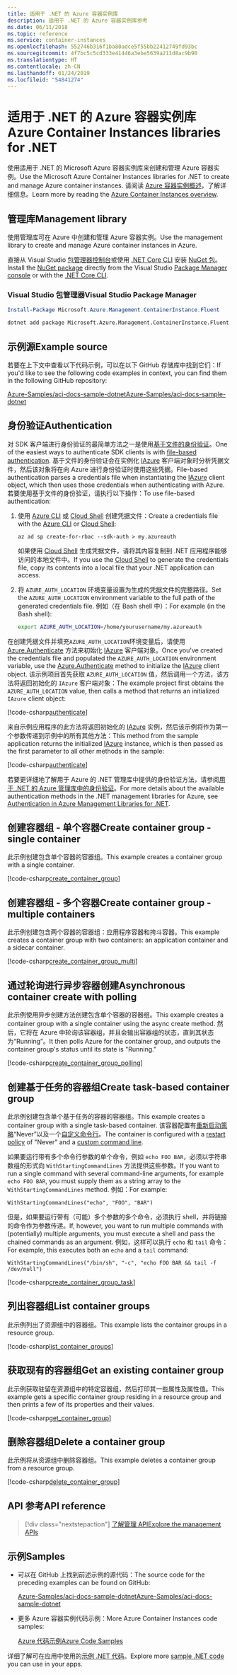 ```yaml
---
title: 适用于 .NET 的 Azure 容器实例库
description: 适用于 .NET 的 Azure 容器实例库参考
ms.date: 06/11/2018
ms.topic: reference
ms.service: container-instances
ms.openlocfilehash: 552746b316f1ba80adce5f55bb22412749fd93bc
ms.sourcegitcommit: 4f7bc5c5cd333e41446a3ebe5639a211d8ac9b90
ms.translationtype: HT
ms.contentlocale: zh-CN
ms.lasthandoff: 01/24/2019
ms.locfileid: "54841274"
---
```

# <a name="azure-container-instances-libraries-for-net"></a><span data-ttu-id="3e385-103">适用于 .NET 的 Azure 容器实例库</span><span class="sxs-lookup"><span data-stu-id="3e385-103">Azure Container Instances libraries for .NET</span></span>

<span data-ttu-id="3e385-104">使用适用于 .NET 的 Microsoft Azure 容器实例库来创建和管理 Azure 容器实例。</span><span class="sxs-lookup"><span data-stu-id="3e385-104">Use the Microsoft Azure Container Instances libraries for .NET to create and manage Azure container instances.</span></span> <span data-ttu-id="3e385-105">请阅读 [Azure 容器实例概述](/azure/container-instances/container-instances-overview)，了解详细信息。</span><span class="sxs-lookup"><span data-stu-id="3e385-105">Learn more by reading the [Azure Container Instances overview](/azure/container-instances/container-instances-overview).</span></span>

## <a name="management-library"></a><span data-ttu-id="3e385-106">管理库</span><span class="sxs-lookup"><span data-stu-id="3e385-106">Management library</span></span>

<span data-ttu-id="3e385-107">使用管理库可在 Azure 中创建和管理 Azure 容器实例。</span><span class="sxs-lookup"><span data-stu-id="3e385-107">Use the management library to create and manage Azure container instances in Azure.</span></span>

<span data-ttu-id="3e385-108">直接从 Visual Studio [包管理器控制台][PackageManager]或使用 [.NET Core CLI][DotNetCLI] 安装 [NuGet 包](https://www.nuget.org/packages/Microsoft.Azure.Management.ContainerInstance.Fluent)。</span><span class="sxs-lookup"><span data-stu-id="3e385-108">Install the [NuGet package](https://www.nuget.org/packages/Microsoft.Azure.Management.ContainerInstance.Fluent) directly from the Visual Studio [Package Manager console][PackageManager] or with the [.NET Core CLI][DotNetCLI].</span></span>

### <a name="visual-studio-package-manager"></a><span data-ttu-id="3e385-109">Visual Studio 包管理器</span><span class="sxs-lookup"><span data-stu-id="3e385-109">Visual Studio Package Manager</span></span>

```powershell
Install-Package Microsoft.Azure.Management.ContainerInstance.Fluent
```

```bash
dotnet add package Microsoft.Azure.Management.ContainerInstance.Fluent
```

## <a name="example-source"></a><span data-ttu-id="3e385-110">示例源</span><span class="sxs-lookup"><span data-stu-id="3e385-110">Example source</span></span>

<span data-ttu-id="3e385-111">若要在上下文中查看以下代码示例，可以在以下 GitHub 存储库中找到它们：</span><span class="sxs-lookup"><span data-stu-id="3e385-111">If you'd like to see the following code examples in context, you can find them in the following GitHub repository:</span></span>

[<span data-ttu-id="3e385-112">Azure-Samples/aci-docs-sample-dotnet</span><span class="sxs-lookup"><span data-stu-id="3e385-112">Azure-Samples/aci-docs-sample-dotnet</span></span>](https://github.com/Azure-Samples/aci-docs-sample-dotnet)

## <a name="authentication"></a><span data-ttu-id="3e385-113">身份验证</span><span class="sxs-lookup"><span data-stu-id="3e385-113">Authentication</span></span>

<span data-ttu-id="3e385-114">对 SDK 客户端进行身份验证的最简单方法之一是使用[基于文件的身份验证][sdk-auth]。</span><span class="sxs-lookup"><span data-stu-id="3e385-114">One of the easiest ways to authenticate SDK clients is with [file-based authentication][sdk-auth].</span></span> <span data-ttu-id="3e385-115">基于文件的身份验证会在实例化 [IAzure][iazure] 客户端对象时分析凭据文件，然后该对象将在向 Azure 进行身份验证时使用这些凭据。</span><span class="sxs-lookup"><span data-stu-id="3e385-115">File-based authentication parses a credentials file when instantiating the [IAzure][iazure] client object, which then uses those credentials when authenticating with Azure.</span></span> <span data-ttu-id="3e385-116">若要使用基于文件的身份验证，请执行以下操作：</span><span class="sxs-lookup"><span data-stu-id="3e385-116">To use file-based authentication:</span></span>

1. <span data-ttu-id="3e385-117">使用 [Azure CLI](/cli/azure) 或 [Cloud Shell](https://shell.azure.com/) 创建凭据文件：</span><span class="sxs-lookup"><span data-stu-id="3e385-117">Create a credentials file with the [Azure CLI](/cli/azure) or [Cloud Shell](https://shell.azure.com/):</span></span>

   `az ad sp create-for-rbac --sdk-auth > my.azureauth`

   <span data-ttu-id="3e385-118">如果使用 [Cloud Shell](https://shell.azure.com/) 生成凭据文件，请将其内容复制到 .NET 应用程序能够访问的本地文件中。</span><span class="sxs-lookup"><span data-stu-id="3e385-118">If you use the [Cloud Shell](https://shell.azure.com/) to generate the credentials file, copy its contents into a local file that your .NET application can access.</span></span>

2. <span data-ttu-id="3e385-119">将 `AZURE_AUTH_LOCATION` 环境变量设置为生成的凭据文件的完整路径。</span><span class="sxs-lookup"><span data-stu-id="3e385-119">Set the `AZURE_AUTH_LOCATION` environment variable to the full path of the generated credentials file.</span></span> <span data-ttu-id="3e385-120">例如（在 Bash shell 中）：</span><span class="sxs-lookup"><span data-stu-id="3e385-120">For example (in the Bash shell):</span></span>

   ```bash
   export AZURE_AUTH_LOCATION=/home/yourusername/my.azureauth
   ```

<span data-ttu-id="3e385-121">在创建凭据文件并填充`AZURE_AUTH_LOCATION`环境变量后，请使用 [Azure.Authenticate][iazure-authenticate] 方法来初始化 [IAzure][iazure] 客户端对象。</span><span class="sxs-lookup"><span data-stu-id="3e385-121">Once you've created the credentials file and populated the `AZURE_AUTH_LOCATION` environment variable, use the [Azure.Authenticate][iazure-authenticate] method to initialize the [IAzure][iazure] client object.</span></span> <span data-ttu-id="3e385-122">该示例项目首先获取 `AZURE_AUTH_LOCATION` 值，然后调用一个方法，该方法将返回初始化的 `IAzure` 客户端对象：</span><span class="sxs-lookup"><span data-stu-id="3e385-122">The example project first obtains the `AZURE_AUTH_LOCATION` value, then calls a method that returns an initialized `IAzure` client object:</span></span>

<!-- SOURCE REPO: https://github.com/Azure-Samples/aci-docs-sample-dotnet -->  
[!code-csharp[authenticate](~/aci-docs-sample-dotnet/Program.cs#L29-L35 "Get environment variable")]

<span data-ttu-id="3e385-123">来自示例应用程序的此方法将返回初始化的 [IAzure][iazure] 实例，然后该示例将作为第一个参数传递到示例中的所有其他方法：</span><span class="sxs-lookup"><span data-stu-id="3e385-123">This method from the sample application returns the initialized [IAzure][iazure] instance, which is then passed as the first parameter to all other methods in the sample:</span></span>

<!-- SOURCE REPO: https://github.com/Azure-Samples/aci-docs-sample-dotnet -->  
[!code-csharp[authenticate](~/aci-docs-sample-dotnet/Program.cs#azure_auth "Authenticate IAzure client object")]

<span data-ttu-id="3e385-124">若要更详细地了解用于 Azure 的 .NET 管理库中提供的身份验证方法，请参阅[用于 .NET 的 Azure 管理库中的身份验证][sdk-auth]。</span><span class="sxs-lookup"><span data-stu-id="3e385-124">For more details about the available authentication methods in the .NET management libraries for Azure, see [Authentication in Azure Management Libraries for .NET][sdk-auth].</span></span>

## <a name="create-container-group---single-container"></a><span data-ttu-id="3e385-125">创建容器组 - 单个容器</span><span class="sxs-lookup"><span data-stu-id="3e385-125">Create container group - single container</span></span>

<span data-ttu-id="3e385-126">此示例创建包含单个容器的容器组。</span><span class="sxs-lookup"><span data-stu-id="3e385-126">This example creates a container group with a single container.</span></span>

<!-- SOURCE REPO: https://github.com/Azure-Samples/aci-docs-sample-dotnet -->  
[!code-csharp[create_container_group](~/aci-docs-sample-dotnet/Program.cs#create_container_group "Create single-container group")]

## <a name="create-container-group---multiple-containers"></a><span data-ttu-id="3e385-127">创建容器组 - 多个容器</span><span class="sxs-lookup"><span data-stu-id="3e385-127">Create container group - multiple containers</span></span>

<span data-ttu-id="3e385-128">此示例创建包含两个容器的容器组：应用程序容器和挎斗容器。</span><span class="sxs-lookup"><span data-stu-id="3e385-128">This example creates a container group with two containers: an application container and a sidecar container.</span></span>

<!-- SOURCE REPO: https://github.com/Azure-Samples/aci-docs-sample-dotnet -->  
[!code-csharp[create_container_group_multi](~/aci-docs-sample-dotnet/Program.cs#create_container_group_multi "Create multi-container group")]

## <a name="asynchronous-container-create-with-polling"></a><span data-ttu-id="3e385-129">通过轮询进行异步容器创建</span><span class="sxs-lookup"><span data-stu-id="3e385-129">Asynchronous container create with polling</span></span>

<span data-ttu-id="3e385-130">此示例使用异步创建方法创建包含单个容器的容器组。</span><span class="sxs-lookup"><span data-stu-id="3e385-130">This example creates a container group with a single container using the async create method.</span></span> <span data-ttu-id="3e385-131">然后，它将在 Azure 中轮询该容器组，并且会输出容器组的状态，直到其状态为“Running”。</span><span class="sxs-lookup"><span data-stu-id="3e385-131">It then polls Azure for the container group, and outputs the container group's status until its state is "Running."</span></span>

<!-- SOURCE REPO: https://github.com/Azure-Samples/aci-docs-sample-dotnet -->  
[!code-csharp[create_container_group_polling](~/aci-docs-sample-dotnet/Program.cs#create_container_group_polling "Create single-container group with async and polling")]

## <a name="create-task-based-container-group"></a><span data-ttu-id="3e385-132">创建基于任务的容器组</span><span class="sxs-lookup"><span data-stu-id="3e385-132">Create task-based container group</span></span>

<span data-ttu-id="3e385-133">此示例创建包含单个基于任务的容器的容器组。</span><span class="sxs-lookup"><span data-stu-id="3e385-133">This example creates a container group with a single task-based container.</span></span> <span data-ttu-id="3e385-134">该容器配置有[重新启动策略](/azure/container-instances/container-instances-restart-policy)“Never”以及一个[自定义命令行](/azure/container-instances/container-instances-restart-policy#command-line-override)。</span><span class="sxs-lookup"><span data-stu-id="3e385-134">The container is configured with a [restart policy](/azure/container-instances/container-instances-restart-policy) of "Never" and a [custom command line](/azure/container-instances/container-instances-restart-policy#command-line-override).</span></span>

<span data-ttu-id="3e385-135">如果要运行带有多个命令行参数的单个命令，例如 `echo FOO BAR`，必须以字符串数组的形式向 `WithStartingCommandLines` 方法提供这些参数。</span><span class="sxs-lookup"><span data-stu-id="3e385-135">If you want to run a single command with several command-line arguments, for example `echo FOO BAR`, you must supply them as a string array to the `WithStartingCommandLines` method.</span></span> <span data-ttu-id="3e385-136">例如：</span><span class="sxs-lookup"><span data-stu-id="3e385-136">For example:</span></span>

`WithStartingCommandLines("echo", "FOO", "BAR")`

<span data-ttu-id="3e385-137">但是，如果要运行带有（可能）多个参数的多个命令，必须执行 shell，并将链接的命令作为参数传递。</span><span class="sxs-lookup"><span data-stu-id="3e385-137">If, however, you want to run multiple commands with (potentially) multiple arguments, you must execute a shell and pass the chained commands as an argument.</span></span> <span data-ttu-id="3e385-138">例如，这样可以执行 `echo` 和 `tail` 命令：</span><span class="sxs-lookup"><span data-stu-id="3e385-138">For example, this executes both an `echo` and a `tail` command:</span></span>

`WithStartingCommandLines("/bin/sh", "-c", "echo FOO BAR && tail -f /dev/null")`

<!-- SOURCE REPO: https://github.com/Azure-Samples/aci-docs-sample-dotnet -->  
[!code-csharp[create_container_group_task](~/aci-docs-sample-dotnet/Program.cs#create_container_group_task "Run a task-based container")]

## <a name="list-container-groups"></a><span data-ttu-id="3e385-139">列出容器组</span><span class="sxs-lookup"><span data-stu-id="3e385-139">List container groups</span></span>

<span data-ttu-id="3e385-140">此示例列出了资源组中的容器组。</span><span class="sxs-lookup"><span data-stu-id="3e385-140">This example lists the container groups in a resource group.</span></span>

<!-- SOURCE REPO: https://github.com/Azure-Samples/aci-docs-sample-dotnet -->  
[!code-csharp[list_container_groups](~/aci-docs-sample-dotnet/Program.cs#list_container_groups "List container groups")]

## <a name="get-an-existing-container-group"></a><span data-ttu-id="3e385-141">获取现有的容器组</span><span class="sxs-lookup"><span data-stu-id="3e385-141">Get an existing container group</span></span>

<span data-ttu-id="3e385-142">此示例获取驻留在资源组中的特定容器组，然后打印其一些属性及属性值。</span><span class="sxs-lookup"><span data-stu-id="3e385-142">This example gets a specific container group residing in a resource group and then prints a few of its properties and their values.</span></span>

<!-- SOURCE REPO: https://github.com/Azure-Samples/aci-docs-sample-dotnet -->  
[!code-csharp[get_container_group](~/aci-docs-sample-dotnet/Program.cs#get_container_group "Get container group")]

## <a name="delete-a-container-group"></a><span data-ttu-id="3e385-143">删除容器组</span><span class="sxs-lookup"><span data-stu-id="3e385-143">Delete a container group</span></span>

<span data-ttu-id="3e385-144">此示例将从资源组中删除容器组。</span><span class="sxs-lookup"><span data-stu-id="3e385-144">This example deletes a container group from a resource group.</span></span>

<!-- SOURCE REPO: https://github.com/Azure-Samples/aci-docs-sample-dotnet -->  
[!code-csharp[delete_container_group](~/aci-docs-sample-dotnet/Program.cs#delete_container_group "Delete container group")]

## <a name="api-reference"></a><span data-ttu-id="3e385-145">API 参考</span><span class="sxs-lookup"><span data-stu-id="3e385-145">API reference</span></span>

> [!div class="nextstepaction"]
> [<span data-ttu-id="3e385-146">了解管理 API</span><span class="sxs-lookup"><span data-stu-id="3e385-146">Explore the management APIs</span></span>](/dotnet/api/overview/azure/containerinstances/management)

## <a name="samples"></a><span data-ttu-id="3e385-147">示例</span><span class="sxs-lookup"><span data-stu-id="3e385-147">Samples</span></span>

* <span data-ttu-id="3e385-148">可以在 GitHub 上找到前述示例的源代码：</span><span class="sxs-lookup"><span data-stu-id="3e385-148">The source code for the preceding examples can be found on GitHub:</span></span>

  <span data-ttu-id="3e385-149">[Azure-Samples/aci-docs-sample-dotnet][aci-docs-sample-dotnet]</span><span class="sxs-lookup"><span data-stu-id="3e385-149">[Azure-Samples/aci-docs-sample-dotnet][aci-docs-sample-dotnet]</span></span>

* <span data-ttu-id="3e385-150">更多 Azure 容器实例代码示例：</span><span class="sxs-lookup"><span data-stu-id="3e385-150">More Azure Container Instances code samples:</span></span>

  <span data-ttu-id="3e385-151">[Azure 代码示例][samples]</span><span class="sxs-lookup"><span data-stu-id="3e385-151">[Azure Code Samples][samples]</span></span>

<span data-ttu-id="3e385-152">详细了解可在应用中使用的[示例 .NET 代码](https://azure.microsoft.com/resources/samples/?platform=dotnet)。</span><span class="sxs-lookup"><span data-stu-id="3e385-152">Explore more [sample .NET code](https://azure.microsoft.com/resources/samples/?platform=dotnet) you can use in your apps.</span></span>

<!-- LINKS - External -->
[aci-docs-sample-dotnet]: https://github.com/Azure-Samples/aci-docs-sample-dotnet
[samples]: https://azure.microsoft.com/resources/samples/?sort=0&term=ACI
[sdk-auth]: https://github.com/Azure/azure-libraries-for-net/blob/master/AUTH.md

<!-- LINKS - Internal -->
[DotNetCLI]: /dotnet/core/tools/dotnet-add-package
[PackageManager]: /nuget/tools/package-manager-console
[iazure]: /dotnet/api/microsoft.azure.management.fluent.azure
[iazure-authenticate]: /dotnet/api/microsoft.azure.management.fluent.azure.authenticate
